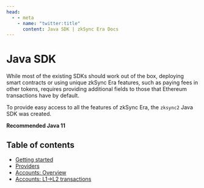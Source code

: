 ```yaml
---
head:
  - - meta
    - name: "twitter:title"
      content: Java SDK | zkSync Era Docs
---
```


# Java SDK

While most of the existing SDKs should work out of the box, deploying smart contracts or using unique zkSync Era features, such as paying fees in other tokens, requires providing additional fields to those that Ethereum transactions have by default.

To provide easy access to all the features of zkSync Era, the `zksync2` Java SDK was created.

**Recommended Java 11**

## Table of contents

- [Getting started](./getting-started.md)
- [Providers](./providers.md)
- [Accounts: Overview](./accounts.md)
- [Accounts: L1->L2 transactions](./accounts-l1-l2.md)
